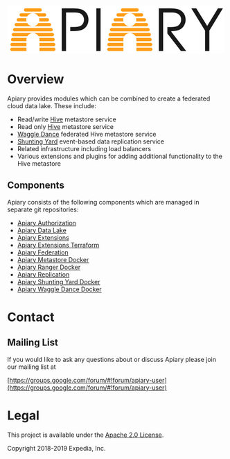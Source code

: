 ![Apiary.](media/apiary.png "Apiary Data lake.")

# Overview

Apiary provides modules which can be combined to create a federated cloud data lake. These include:
* Read/write [Hive](https://hive.apache.org) metastore service
* Read only [Hive](https://hive.apache.org) metastore service
* [Waggle Dance](https://github.com/HotelsDotCom/waggle-dance) federated Hive metastore service
* [Shunting Yard](https://github.com/ExpediaGroup/shunting-yard) event-based data replication service
* Related infrastructure including load balancers
* Various extensions and plugins for adding additional functionality to the Hive metastore

## Components
Apiary consists of the following components which are managed in separate git repositories:
* [Apiary Authorization](https://github.com/ExpediaGroup/apiary-authorization)
* [Apiary Data Lake](https://github.com/ExpediaGroup/apiary-data-lake)
* [Apiary Extensions](https://github.com/ExpediaGroup/apiary-extensions)
* [Apiary Extensions Terraform](https://github.com/ExpediaGroup/apiary-extensions-terraform)
* [Apiary Federation](https://github.com/ExpediaGroup/apiary-federation)
* [Apiary Metastore Docker](https://github.com/ExpediaGroup/apiary-metastore-docker)
* [Apiary Ranger Docker](https://github.com/ExpediaGroup/apiary-ranger-docker)
* [Apiary Replication](https://github.com/ExpediaGroup/apiary-replication)
* [Apiary Shunting Yard Docker](https://github.com/ExpediaGroup/apiary-shuntingyard-docker)
* [Apiary Waggle Dance Docker](https://github.com/ExpediaGroup/apiary-waggledance-docker)

# Contact

## Mailing List
If you would like to ask any questions about or discuss Apiary please join our mailing list at

  [https://groups.google.com/forum/#!forum/apiary-user](https://groups.google.com/forum/#!forum/apiary-user)

# Legal
This project is available under the [Apache 2.0 License](http://www.apache.org/licenses/LICENSE-2.0.html).

Copyright 2018-2019 Expedia, Inc.

